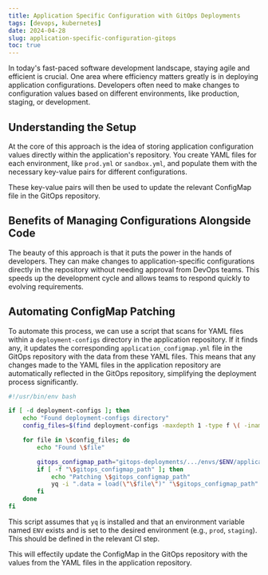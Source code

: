 ```yaml
---
title: Application Specific Configuration with GitOps Deployments
tags: [devops, kubernetes]
date: 2024-04-28
slug: application-specific-configuration-gitops
toc: true
---
```


In today's fast-paced software development landscape, staying agile and efficient is crucial. One area where efficiency matters greatly is in deploying application configurations. Developers often need to make changes to configuration values based on different environments, like production, staging, or development.

## Understanding the Setup

At the core of this approach is the idea of storing application configuration values directly within the application's repository. You create YAML files for each environment, like `prod.yml` or `sandbox.yml`, and populate them with the necessary key-value pairs for different configurations.

These key-value pairs will then be used to update the relevant ConfigMap file in the GitOps repository.

## Benefits of Managing Configurations Alongside Code

The beauty of this approach is that it puts the power in the hands of developers. They can make changes to application-specific configurations directly in the repository without needing approval from DevOps teams. This speeds up the development cycle and allows teams to respond quickly to evolving requirements.

## Automating ConfigMap Patching

To automate this process, we can use a script that scans for YAML files within a `deployment-configs` directory in the application repository. If it finds any, it updates the corresponding `application_configmap.yml` file in the GitOps repository with the data from these YAML files. This means that any changes made to the YAML files in the application repository are automatically reflected in the GitOps repository, simplifying the deployment process significantly.

```bash
#!/usr/bin/env bash

if [ -d deployment-configs ]; then
    echo "Found deployment-configs directory"
    config_files=$(find deployment-configs -maxdepth 1 -type f \( -iname "$ENV.yml" -o -iname "$ENV.yaml" \))

    for file in \$config_files; do
        echo "Found \$file"

        gitops_configmap_path="gitops-deployments/.../envs/$ENV/application_configmap.yml"
        if [ -f "\$gitops_configmap_path" ]; then
            echo "Patching \$gitops_configmap_path"
            yq -i ".data = load(\"\$file\")" "\$gitops_configmap_path"
        fi
    done
fi
```

This script assumes that `yq` is installed and that an environment variable named `ENV` exists and is set to the desired environment (e.g., `prod`, `staging`). This should be defined in the relevant CI step.

This will effectily update the ConfigMap in the GitOps repository with the values from the YAML files in the application repository.
